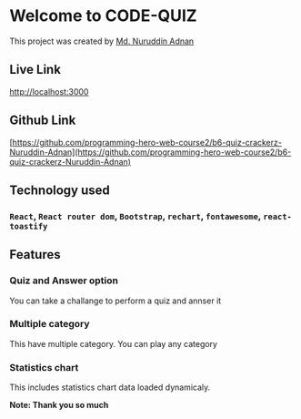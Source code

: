 # Welcome to CODE-QUIZ

This project was created by [Md. Nuruddin Adnan](https://github.com/Nuruddin-Adnan)

## Live Link

[http://localhost:3000](http://localhost:3000)

## Github Link

[https://github.com/programming-hero-web-course2/b6-quiz-crackerz-Nuruddin-Adnan](https://github.com/programming-hero-web-course2/b6-quiz-crackerz-Nuruddin-Adnan)

## Technology used

### `React`, `React router dom`, `Bootstrap`, `rechart`, `fontawesome`, `react-toastify`

## Features

### Quiz and Answer option

You can take a challange to perform a quiz and annser it

### Multiple category

This have multiple category. You can play any category

### Statistics chart

This includes statistics chart data loaded dynamicaly.

**Note: Thank you so much**